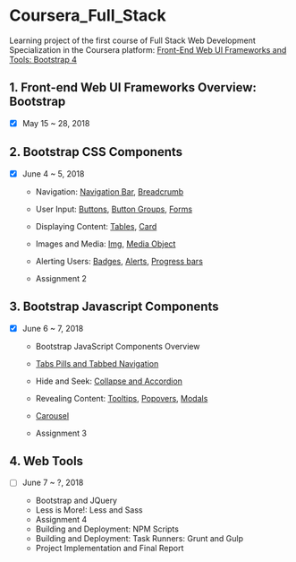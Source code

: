 # Coursera_Full_Stack

Learning project of the first course of Full Stack Web Development Specialization in the Coursera platform:
[Front-End Web UI Frameworks and Tools: Bootstrap 4](https://www.coursera.org/learn/bootstrap-4)

## 1. Front-end Web UI Frameworks Overview: Bootstrap
- [x] May 15 ~ 28, 2018

## 2. Bootstrap CSS Components
- [x] June 4 ~ 5, 2018

  + Navigation:
    [Navigation Bar](http://getbootstrap.com/docs/4.0/components/navbar/),
    [Breadcrumb](http://getbootstrap.com/docs/4.0/components/breadcrumb/)

  + User Input:
    [Buttons](http://getbootstrap.com/docs/4.0/components/buttons/),
    [Button Groups](http://getbootstrap.com/docs/4.0/components/button-group/),
    [Forms](http://getbootstrap.com/docs/4.0/components/forms/)

  + Displaying Content:
    [Tables](http://getbootstrap.com/docs/4.0/content/tables/),
    [Card](http://getbootstrap.com/docs/4.0/components/card/)

  + Images and Media:
    [Img](http://getbootstrap.com/docs/4.0/content/images/),
    [Media Object](http://getbootstrap.com/docs/4.0/layout/media-object/)

  + Alerting Users:
    [Badges](http://getbootstrap.com/docs/4.0/components/badge/),
    [Alerts](http://getbootstrap.com/docs/4.0/components/alerts),
    [Progress bars](http://getbootstrap.com/docs/4.0/components/progress/)

  + Assignment 2

## 3. Bootstrap Javascript Components
- [x] June 6 ~ 7, 2018

  + Bootstrap JavaScript Components Overview

  + [Tabs Pills and Tabbed Navigation](http://getbootstrap.com/docs/4.0/components/navs/)

  + Hide and Seek: [Collapse and Accordion](http://getbootstrap.com/docs/4.0/components/collapse/)
  + Revealing Content:
    [Tooltips](http://getbootstrap.com/docs/4.0/components/tooltips/),
    [Popovers](http://getbootstrap.com/docs/4.0/components/popovers/),
    [Modals](http://getbootstrap.com/docs/4.0/components/modal/)

  + [Carousel](http://getbootstrap.com/docs/4.0/components/carousel/)
  + Assignment 3

## 4. Web Tools
- [ ] June 7 ~ ?, 2018

  + Bootstrap and JQuery
  + Less is More!: Less and Sass
  + Assignment 4
  + Building and Deployment: NPM Scripts
  + Building and Deployment: Task Runners: Grunt and Gulp
  + Project Implementation and Final Report
